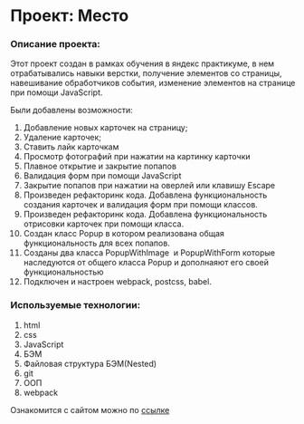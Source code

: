 # Проект: Место

### Описание проекта:
Этот проект создан в рамках обучения в яндекс практикуме, в нем отрабатывались навыки верстки, получение элементов со страницы, навешивание обработчиков события, изменение элементов на странице при помощи JavaScript.

Были добавлены возможности:
1. Добавление новых карточек на страницу;
2. Удаление карточек;
3. Ставить лайк карточкам
4. Просмотр фотографий при нажатии на картинку карточки
5. Плавное открытие и закрытие попапов
6. Валидация форм при помощи JavaScript
7. Закрытие попапов при нажатии на оверлей или клавишу Escape
8. Произведен рефакторинк кода. Добавлена функциональность создания карточек и валидация форм при помощи классов.
9. Произведен рефакторинк кода. Добавлена функциональность отрисовки карточек при помощи класса.
10. Создан класс Popup в котором реализована общая функциональность для всех попапов.
11. Созданы два класса PopupWithImage  и PopupWithForm которые наследуются от общего класса Popup и дополнаяют его своей функциональностью
12. Подключен и настроен webpack, postcss, babel.


### Используемые технологии:
1. html
2. css
3. JavaScript
4. БЭМ
5. Файловая структура БЭМ(Nested)
6. git
7. ООП
8. webpack

 Ознакомится с сайтом можно по [ссылке](https://vivan1992.github.io/mesto/)

